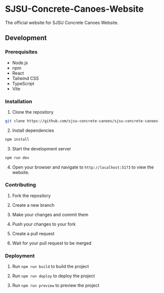 # SJSU-Concrete-Canoes-Website
The official website for SJSU Concrete Canoes Website. 

## Development

### Prerequisites

- Node.js
- npm
- React
- Tailwind CSS
- TypeScript
- Vite

### Installation

1. Clone the repository


```bash
git clone https://github.com/sjsu-concrete-canoes/sjsu-concrete-canoes-website.git
```

2. Install dependencies

```bash
npm install
```

3. Start the development server

```bash
npm run dev
```

4. Open your browser and navigate to `http://localhost:5173` to view the website.

### Contributing

1. Fork the repository

2. Create a new branch

3. Make your changes and commit them             

4. Push your changes to your fork

5. Create a pull request

6. Wait for your pull request to be merged

### Deployment

1. Run `npm run build` to build the project

2. Run `npm run deploy` to deploy the project

3. Run `npm run preview` to preview the project

